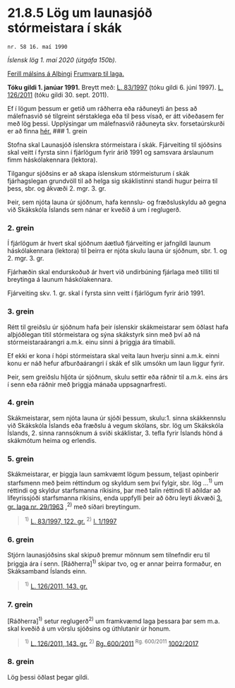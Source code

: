 # 21.8.5 Lög um launasjóð stórmeistara í skák

`nr. 58 16. maí 1990`

_Íslensk lög 1. maí 2020 (útgáfa 150b)._

[Ferill málsins á Alþingi](https://www.althingi.is/thingstorf/thingmalalistar-eftir-thingum/ferill/?ltg=112&mnr=362)
[Frumvarp til laga.](https://www.althingi.is/altext/112/s/0622.html)

**Tóku gildi 1. janúar 1991.**
Breytt með:
[L. 83/1997](https://althingi.is/altext/stjt/1997.083.html) (tóku gildi 6. júní 1997).
[L. 126/2011](https://althingi.is/altext/stjt/2011.126.html) (tóku gildi 30. sept. 2011).

Ef í lögum þessum er getið um ráðherra eða ráðuneyti án þess að málefnasvið sé tilgreint sérstaklega eða til þess vísað, er átt viðeðasem fer með lög þessi. Upplýsingar um málefnasvið ráðuneyta skv. forsetaúrskurði er að finna [hér.](2018119.md) ### 1. grein

Stofna skal Launasjóð íslenskra stórmeistara í skák. Fjárveiting til sjóðsins skal veitt í fyrsta sinn í fjárlögum fyrir árið 1991 og samsvara árslaunum fimm háskólakennara (lektora).

Tilgangur sjóðsins er að skapa íslenskum stórmeisturum í skák fjárhagslegan grundvöll til að helga sig skáklistinni standi hugur þeirra til þess, sbr. og ákvæði 2. mgr. 3. gr.

Þeir, sem njóta launa úr sjóðnum, hafa kennslu- og fræðsluskyldu að gegna við Skákskóla Íslands sem nánar er kveðið á um í reglugerð.

### 2. grein

Í fjárlögum ár hvert skal sjóðnum áætluð fjárveiting er jafngildi launum háskólakennara (lektora) til þeirra er njóta skulu launa úr sjóðnum, sbr. 1. og 2. mgr. 3. gr.

Fjárhæðin skal endurskoðuð ár hvert við undirbúning fjárlaga með tilliti til breytinga á launum háskólakennara.

Fjárveiting skv. 1. gr. skal í fyrsta sinn veitt í fjárlögum fyrir árið 1991.

### 3. grein

Rétt til greiðslu úr sjóðnum hafa þeir íslenskir skákmeistarar sem öðlast hafa alþjóðlegan titil stórmeistara og sýna skákstyrk sinn með því að ná stórmeistaraárangri a.m.k. einu sinni á þriggja ára tímabili.

Ef ekki er kona í hópi stórmeistara skal veita laun hverju sinni a.m.k. einni konu er náð hefur afburðaárangri í skák ef slík umsókn um laun liggur fyrir.

Þeir, sem greiðslu hljóta úr sjóðnum, skulu settir eða ráðnir til a.m.k. eins árs í senn eða ráðnir með þriggja mánaða uppsagnarfresti.

### 4. grein

Skákmeistarar, sem njóta launa úr sjóði þessum, skulu:1. sinna skákkennslu við Skákskóla Íslands eða fræðslu á vegum skólans, sbr. lög um Skákskóla Íslands,
2. sinna rannsóknum á sviði skáklistar,
3. tefla fyrir Íslands hönd á skákmótum heima og erlendis.

### 5. grein

Skákmeistarar, er þiggja laun samkvæmt lögum þessum, teljast opinberir starfsmenn með þeim réttindum og skyldum sem því fylgir, sbr. lög …<sup>1)</sup> um réttindi og skyldur starfsmanna ríkisins, þar með talin réttindi til aðildar að lífeyrissjóði starfsmanna ríkisins, enda uppfylli þeir að öðru leyti ákvæði [3. gr. laga nr. 29/1963](1963029.md) ,<sup>2)</sup> með síðari breytingum.

> <sup>1)</sup> [L. 83/1997, 122. gr.](https://althingi.is/altext/stjt/1997.083.html) <sup>2)</sup> [l. 1/1997](https://althingi.is1997001.html)

### 6. grein

Stjórn launasjóðsins skal skipuð þremur mönnum sem tilnefndir eru til þriggja ára í senn. [Ráðherra]<sup>1)</sup> skipar tvo, og er annar þeirra formaður, en Skáksamband Íslands einn.

> <sup>1)</sup> [L. 126/2011, 143. gr.](https://althingi.is/altext/stjt/2011.126.html)

### 7. grein

[Ráðherra]<sup>1)</sup> setur reglugerð<sup>2)</sup> um framkvæmd laga þessara þar sem m.a. skal kveðið á um vörslu sjóðsins og úthlutanir úr honum.

> <sup>1)</sup> [L. 126/2011, 143. gr.](https://althingi.is/altext/stjt/2011.126.html) <sup>2)</sup> [Rg. 600/2011](https://althingi.ishttps://www.reglugerd.is/reglugerdir/allar/nr/600-2011) <sup>Rg. 600/2011</sup> [1002/2017](https://althingi.ishttps://www.reglugerd.is/reglugerdir/allar/nr/1002-2017)

### 8. grein

Lög þessi öðlast þegar gildi.
